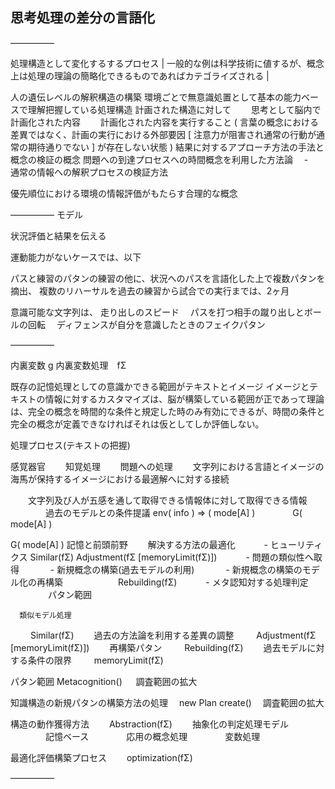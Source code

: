 
## 思考処理の差分の言語化

—————

処理構造として変化するするプロセス | 一般的な例は科学技術に値するが、概念上は処理の理論の簡略化できるものであればカテゴライズされる | 

人の遺伝レベルの解釈構造の構築
環境ごとで無意識処置として基本の能力ベースで理解把握している処理構造
計画された構造に対して
　　思考として脳内で計画化された内容
　　計画化された内容を実行すること
     ( 言葉の概念における差異ではなく、計画の実行における外部要因 [ 注意力が阻害され通常の行動が通常の期待通りでない ] が存在しない状態 )
結果に対するアプローチ方法の手法と概念の検証の概念
問題への到達プロセスへの時間概念を利用した方法論
　-　通常の情報への解釈プロセスの検証方法

優先順位における環境の情報評価がもたらす合理的な概念

—————
モデル

状況評価と結果を伝える

運動能力がないケースでは、以下

パスと練習のパタンの練習の他に、状況へのパスを言語化した上で複数パタンを摘出、
複数のリハーサルを過去の練習から試合での実行までは、2ヶ月

意識可能な文字列は、
    走り出しのスピード
　パスを打つ相手の蹴り出しとボールの回転
　ディフェンスが自分を意識したときのフェイクパタン

—————

内裏変数 g
内裏変数処理　fΣ

既存の記憶処理としての意識かできる範囲がテキストとイメージ
イメージとテキストの情報に対するカスタマイズは、脳が構築している範囲が正であって理論は、完全の概念を時間的な条件と規定した時のみ有効にできるが、時間の条件と完全の概念が定義できなければそれは仮としてしか評価しない。

処理プロセス(テキストの把握)

感覚器官
　　知覚処理
　　問題への処理
　　文字列における言語とイメージの海馬が保持するイメージにおける最適解へに対する接続　　

　　文字列及び人が五感を通して取得できる情報体に対して取得できる情報
　　　　過去のモデルとの条件提議 env( info ) => ( mode[A] )
　　　　G( mode[A] )

G( mode[A] )
記憶と前頭前野
　　解決する方法の最適化
　　　- ヒューリティクス
       Similar(fΣ)
       Adjustment(fΣ [memoryLimit(fΣ)])
　　　- 問題の類似性へ取得
　　　  - 新規概念の構築(過去モデルの利用)
　　　  - 新規概念の構築のモデル化の再構築
　　　　　　Rebuilding(fΣ)
　　　- メタ認知対する処理判定
　　　　 パタン範囲

      類似モデル処理
　　  Similar(fΣ)
　　過去の方法論を利用する差異の調整
　　  Adjustment(fΣ [memoryLimit(fΣ)])
　　再構築パタン
　　  Rebuilding(fΣ)
　　過去モデルに対する条件の限界
　　  memoryLimit(fΣ)


パタン範囲
    Metacognition()
　 調査範囲の拡大


知識構造の新規パタンの構築方法の処理
　new Plan create()
　調査範囲の拡大
        

構造の動作獲得方法
　　Abstraction(fΣ)
　　抽象化の判定処理モデル
　　　　記憶ベース
　　　　応用の概念処理
　　　　変数処理

最適化評価構築プロセス
　　optimization(fΣ)

—————

